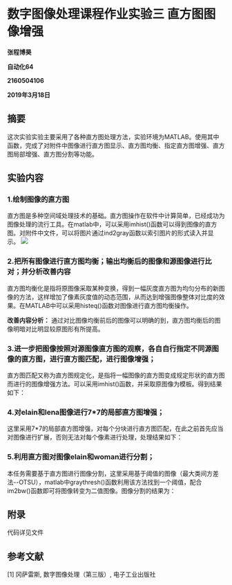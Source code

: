  
 
 
# 数字图像处理课程作业实验三 直方图图像增强

**张程博昊**

**自动化64**

**2160504106**

**2019年3月18日**

 

## 摘要

这次实验实验主要采用了各种直方图处理方法，实验环境为MATLAB。使用其中函数，完成了对附件中图像进行直方图显示、直方图均衡、指定直方图增强、直方图局部增强、直方图分割等功能。

 

## 实验内容

### 1.绘制图像的直方图

直方图是多种空间域处理技术的基础。直方图操作在软件中计算简单，已经成功为图像处理的流行工具。在matlab中，可以采用imhist()函数可以得到图像的直方图。对附件中文件，可以将图片通过ind2gray函数以索引图片的形式读入并显示。
 ![](https://github.com/zc6364/hw3/Image/3.png)

### 2.把所有图像进行直方图均衡；输出均衡后的图像和源图像进行比对；并分析改善内容

直方图均衡化是指将原图像采取某种变换，得到一幅灰度直方图为均匀分布的新图像的方法，这样增加了像素灰度值的动态范围，从而达到增强图像整体对比度的效果。在MATLAB中可以采用histeq()函数对图像进行直方图均衡操作。


**改善内容分析：**
通过对比图像均衡前后的图像可以明确的到，直方图均衡后的图像明暗对比明显较原图形有所提高。

 

### 3.进一步把图像按照对源图像直方图的观察，各自自行指定不同源图像的直方图，进行直方图匹配，进行图像增强；


直方图匹配又称为直方图规定化，是指将一幅图像的直方图变成规定形状的直方图而进行的图像增强方法。可以采用imhist()函数，并采取原图像为模板。得到结果如下：




### 4.对elain和lena图像进行7*7的局部直方图增强；
这里采用7*7的局部直方图增强，对每个分块进行直方图匹配，在此之前首先应当对图像进行扩展，否则无法对每个像素进行处理，处理结果如下：




### 5.利用直方图对图像elain和woman进行分割；
本任务需要基于直方图进行图像分割，这里采用基于阈值的图像（最大类间方差法--OTSU），matlab中graythresh()函数利用该方法找到一个阈值，配合im2bw()函数即可将图像转变为二值图像。图像分割的结果为：

 

## 附录

代码详见文件

 

## 参考文献

[1] 冈萨雷斯, 数字图像处理（第三版）, 电子工业出版社

